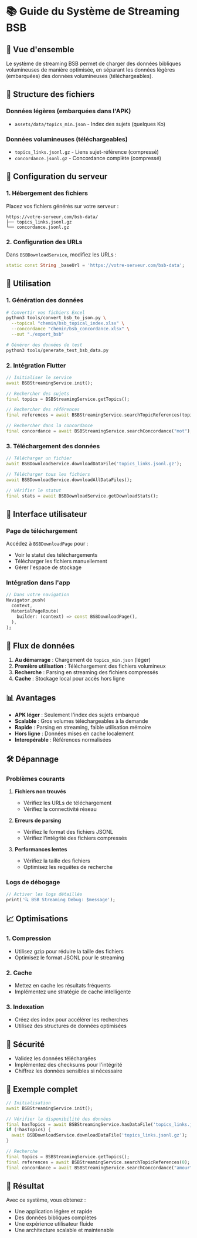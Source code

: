 # 📚 Guide du Système de Streaming BSB

## 🎯 **Vue d'ensemble**

Le système de streaming BSB permet de charger des données bibliques volumineuses de manière optimisée, en séparant les données légères (embarquées) des données volumineuses (téléchargeables).

## 📁 **Structure des fichiers**

### **Données légères (embarquées dans l'APK)**
- `assets/data/topics_min.json` - Index des sujets (quelques Ko)

### **Données volumineuses (téléchargeables)**
- `topics_links.jsonl.gz` - Liens sujet-référence (compressé)
- `concordance.jsonl.gz` - Concordance complète (compressé)

## 🚀 **Configuration du serveur**

### **1. Hébergement des fichiers**

Placez vos fichiers générés sur votre serveur :

```
https://votre-serveur.com/bsb-data/
├── topics_links.jsonl.gz
└── concordance.jsonl.gz
```

### **2. Configuration des URLs**

Dans `BSBDownloadService`, modifiez les URLs :

```dart
static const String _baseUrl = 'https://votre-serveur.com/bsb-data';
```

## 🔧 **Utilisation**

### **1. Génération des données**

```bash
# Convertir vos fichiers Excel
python3 tools/convert_bsb_to_json.py \
  --topical "chemin/bsb_topical_index.xlsx" \
  --concordance "chemin/bsb_concordance.xlsx" \
  --out "./export_bsb"

# Générer des données de test
python3 tools/generate_test_bsb_data.py
```

### **2. Intégration Flutter**

```dart
// Initialiser le service
await BSBStreamingService.init();

// Rechercher des sujets
final topics = BSBStreamingService.getTopics();

// Rechercher des références
final references = await BSBStreamingService.searchTopicReferences(topicId);

// Rechercher dans la concordance
final concordance = await BSBStreamingService.searchConcordance("mot");
```

### **3. Téléchargement des données**

```dart
// Télécharger un fichier
await BSBDownloadService.downloadDataFile('topics_links.jsonl.gz');

// Télécharger tous les fichiers
await BSBDownloadService.downloadAllDataFiles();

// Vérifier le statut
final stats = await BSBDownloadService.getDownloadStats();
```

## 📱 **Interface utilisateur**

### **Page de téléchargement**

Accédez à `BSBDownloadPage` pour :
- Voir le statut des téléchargements
- Télécharger les fichiers manuellement
- Gérer l'espace de stockage

### **Intégration dans l'app**

```dart
// Dans votre navigation
Navigator.push(
  context,
  MaterialPageRoute(
    builder: (context) => const BSBDownloadPage(),
  ),
);
```

## 🔄 **Flux de données**

1. **Au démarrage** : Chargement de `topics_min.json` (léger)
2. **Première utilisation** : Téléchargement des fichiers volumineux
3. **Recherche** : Parsing en streaming des fichiers compressés
4. **Cache** : Stockage local pour accès hors ligne

## 📊 **Avantages**

- **APK léger** : Seulement l'index des sujets embarqué
- **Scalable** : Gros volumes téléchargeables à la demande
- **Rapide** : Parsing en streaming, faible utilisation mémoire
- **Hors ligne** : Données mises en cache localement
- **Interopérable** : Références normalisées

## 🛠️ **Dépannage**

### **Problèmes courants**

1. **Fichiers non trouvés**
   - Vérifiez les URLs de téléchargement
   - Vérifiez la connectivité réseau

2. **Erreurs de parsing**
   - Vérifiez le format des fichiers JSONL
   - Vérifiez l'intégrité des fichiers compressés

3. **Performances lentes**
   - Vérifiez la taille des fichiers
   - Optimisez les requêtes de recherche

### **Logs de débogage**

```dart
// Activer les logs détaillés
print('🔍 BSB Streaming Debug: $message');
```

## 📈 **Optimisations**

### **1. Compression**
- Utilisez gzip pour réduire la taille des fichiers
- Optimisez le format JSONL pour le streaming

### **2. Cache**
- Mettez en cache les résultats fréquents
- Implémentez une stratégie de cache intelligente

### **3. Indexation**
- Créez des index pour accélérer les recherches
- Utilisez des structures de données optimisées

## 🔐 **Sécurité**

- Validez les données téléchargées
- Implémentez des checksums pour l'intégrité
- Chiffrez les données sensibles si nécessaire

## 📝 **Exemple complet**

```dart
// Initialisation
await BSBStreamingService.init();

// Vérifier la disponibilité des données
final hasTopics = await BSBStreamingService.hasDataFile('topics_links.jsonl.gz');
if (!hasTopics) {
  await BSBDownloadService.downloadDataFile('topics_links.jsonl.gz');
}

// Recherche
final topics = BSBStreamingService.getTopics();
final references = await BSBStreamingService.searchTopicReferences(0);
final concordance = await BSBStreamingService.searchConcordance("amour");
```

## 🎉 **Résultat**

Avec ce système, vous obtenez :
- Une application légère et rapide
- Des données bibliques complètes
- Une expérience utilisateur fluide
- Une architecture scalable et maintenable


